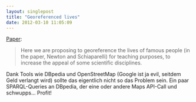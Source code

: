 ```yaml
---
layout: singlepost
title: "Georeferenced lives"
date: 2012-03-10 11:05:09
---
```

[Paper](;http://arxiv.org/abs/1203.0500):

> Here we are proposing to georeference the lives of famous people (in the paper, Newton and Schiaparelli) for teaching purposes, to increase the appeal of some scientific disciplines.

Dank Tools wie DBpedia und OpenStreetMap (Google ist ja evil, seitdem Geld verlangt wird) sollte das eigentlich nicht so das Problem sein. Ein paar SPARQL-Queries an DBpedia, der eine oder andere Maps API-Call und schwupps… Profit!